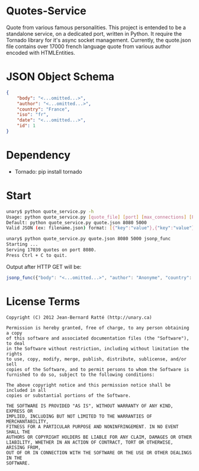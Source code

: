 Quotes-Service
==============

Quote from various famous personalities. This project is entended to be a standalone service, on a dedicated port, written in Python. It require the Tornado library for it's async socket management. 
Currently, the quote.json file contains over 17000 french language quote from various author encoded with HTMLEntities.

JSON Object Schema
==================
```json
{
	"body": "<...omitted...>", 
	"author": "<...omitted...>", 
	"country": "France", 
	"iso": "fr", 
	"date": "<...omitted...>", 
	"id": 1
}
```

Dependency
==========
* Tornado: pip install tornado

Start
=====
```bash
unary$ python quote_service.py -h
Usage: python quote_service.py [quote_file] [port] [max_connections] [PADDING]
Default: python quote_service.py quote.json 8080 5000
Valid JSON (ex: filename.json) format: [{"key":"value"},{"key":"value"}]

unary$ python quote_service.py quote.json 8080 5000 jsonp_func
Starting ... 
Serving 17039 quotes on port 8080.
Press Ctrl + C to quit. 
```

Output after HTTP GET will be:
```javascript
jsonp_func({"body": "<...omitted...>", "author": "Anonyme", "country": "Portugal", "iso": "pt", "date": "", "id": 3306});
```

License Terms
=============

	Copyright (C) 2012 Jean-Bernard Ratté (http://unary.ca)

	Permission is hereby granted, free of charge, to any person obtaining a copy 
	of this software and associated documentation files (the "Software"), to deal
	in the Software without restriction, including without limitation the rights
	to use, copy, modify, merge, publish, distribute, sublicense, and/or sell 
	copies of the Software, and to permit persons to whom the Software is 
	furnished to do so, subject to the following conditions:

	The above copyright notice and this permission notice shall be included in all
	copies or substantial portions of the Software.

	THE SOFTWARE IS PROVIDED "AS IS", WITHOUT WARRANTY OF ANY KIND, EXPRESS OR 
	IMPLIED, INCLUDING BUT NOT LIMITED TO THE WARRANTIES OF MERCHANTABILITY, 
	FITNESS FOR A PARTICULAR PURPOSE AND NONINFRINGEMENT. IN NO EVENT SHALL THE 
	AUTHORS OR COPYRIGHT HOLDERS BE LIABLE FOR ANY CLAIM, DAMAGES OR OTHER 
	LIABILITY, WHETHER IN AN ACTION OF CONTRACT, TORT OR OTHERWISE, ARISING FROM, 
	OUT OF OR IN CONNECTION WITH THE SOFTWARE OR THE USE OR OTHER DEALINGS IN THE 
	SOFTWARE.

